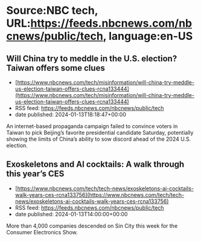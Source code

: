 # Source:NBC tech, URL:https://feeds.nbcnews.com/nbcnews/public/tech, language:en-US

## Will China try to meddle in the U.S. election? Taiwan offers some clues
 - [https://www.nbcnews.com/tech/misinformation/will-china-try-meddle-us-election-taiwan-offers-clues-rcna133444](https://www.nbcnews.com/tech/misinformation/will-china-try-meddle-us-election-taiwan-offers-clues-rcna133444)
 - RSS feed: https://feeds.nbcnews.com/nbcnews/public/tech
 - date published: 2024-01-13T18:18:47+00:00

An internet-based propaganda campaign failed to convince voters in Taiwan to pick Beijing’s favorite presidential candidate Saturday, potentially showing the limits of China’s ability to sow discord ahead of the 2024 U.S. election.

## Exoskeletons and AI cocktails: A walk through this year’s CES
 - [https://www.nbcnews.com/tech/tech-news/exoskeletons-ai-cocktails-walk-years-ces-rcna133756](https://www.nbcnews.com/tech/tech-news/exoskeletons-ai-cocktails-walk-years-ces-rcna133756)
 - RSS feed: https://feeds.nbcnews.com/nbcnews/public/tech
 - date published: 2024-01-13T14:00:00+00:00

More than 4,000 companies descended on Sin City this week for the Consumer Electronics Show.

